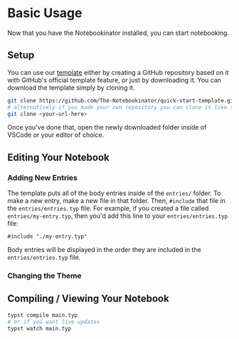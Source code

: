 # Basic Usage

Now that you have the Notebookinator installed, you can start notebooking.

## Setup

You can use our [template](https://github.com/The-Notebookinator/quick-start-template) either by creating a GitHub repository based on it with GitHub's official template feature, or just by downloading it. You can download the template simply by cloning it.

```sh
git clone https://github.com/The-Notebookinator/quick-start-template.git
# alternatively if you made your own repository you can clone it like this:
git clone <your-url-here>
```

Once you've done that, open the newly downloaded folder inside of VSCode or your editor of choice.

## Editing Your Notebook

### Adding New Entries

The template puts all of the body entries inside of the `entries/` folder. To make a new entry, make a new file in that folder. Then, `#include` that file in the `entries/entries.typ` file. For example, if you created a file called `entries/my-entry.typ`, then you'd add this line to your `entries/entries.typ` file:

```typ
#include "./my-entry.typ"
```

Body entries will be displayed in the order they are included in the `entries/entries.typ` file.

### Changing the Theme

## Compiling / Viewing Your Notebook

```sh
typst compile main.typ
# or if you want live updates
typst watch main.typ
```
